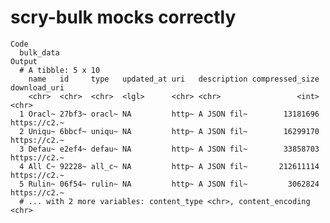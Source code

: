 # scry-bulk mocks correctly

    Code
      bulk_data
    Output
      # A tibble: 5 x 10
        name   id     type   updated_at uri   description compressed_size download_uri
        <chr>  <chr>  <chr>  <lgl>      <chr> <chr>                 <int> <chr>       
      1 Oracl~ 27bf3~ oracl~ NA         http~ A JSON fil~        13181696 https://c2.~
      2 Uniqu~ 6bbcf~ uniqu~ NA         http~ A JSON fil~        16299170 https://c2.~
      3 Defau~ e2ef4~ defau~ NA         http~ A JSON fil~        33858703 https://c2.~
      4 All C~ 92228~ all_c~ NA         http~ A JSON fil~       212611114 https://c2.~
      5 Rulin~ 06f54~ rulin~ NA         http~ A JSON fil~         3062824 https://c2.~
      # ... with 2 more variables: content_type <chr>, content_encoding <chr>

